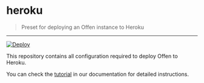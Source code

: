 # heroku
> Preset for deploying an Offen instance to Heroku

---

[![Deploy](https://www.herokucdn.com/deploy/button.svg)](https://heroku.com/deploy)

This repository contains all configuration required to deploy Offen to Heroku.

You can check the [tutorial][] in our documentation for detailed instructions.

[tutorial]: https://docs.offen.dev/running-offen/tutorials/configuring-deploying-offen-heroku/
